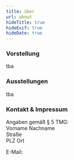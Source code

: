 ```yaml
---
title: über
url: about
hideTitle: true
hideExif: true
hideDate: true
---
```


### Vorstellung
tba


### Ausstellungen
tba


### Kontakt & Impressum

Angaben gemäß § 5 TMG:  
Vorname Nachname  
Straße  
PLZ Ort  
  
E-Mail:
